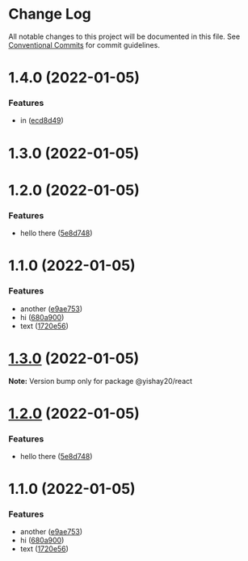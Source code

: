 # Change Log

All notable changes to this project will be documented in this file.
See [Conventional Commits](https://conventionalcommits.org) for commit guidelines.

# 1.4.0 (2022-01-05)


### Features

* in ([ecd8d49](https://github.com/yishayweb/yishay20-course-monorepo/commit/ecd8d49e7f47f626011a7e1251cf9b572bcc2dda))



# 1.3.0 (2022-01-05)



# 1.2.0 (2022-01-05)


### Features

* hello there ([5e8d748](https://github.com/yishayweb/yishay20-course-monorepo/commit/5e8d7489c8c854f228018cdbcd33796f23d19b33))



# 1.1.0 (2022-01-05)


### Features

* another ([e9ae753](https://github.com/yishayweb/yishay20-course-monorepo/commit/e9ae75339a2d981d302da6929d67f35643c8f6e9))
* hi ([680a900](https://github.com/yishayweb/yishay20-course-monorepo/commit/680a90038179e4290a204fcd158a47a7f021ebda))
* text ([1720e56](https://github.com/yishayweb/yishay20-course-monorepo/commit/1720e568af3b7546fb6463d5c92496c82c6ae91a))





# [1.3.0](https://github.com/yishayweb/yishay20-course-monorepo/compare/v1.2.0...v1.3.0) (2022-01-05)

**Note:** Version bump only for package @yishay20/react





# [1.2.0](https://github.com/yishayweb/yishay20-course-monorepo/compare/v1.1.0...v1.2.0) (2022-01-05)


### Features

* hello there ([5e8d748](https://github.com/yishayweb/yishay20-course-monorepo/commit/5e8d7489c8c854f228018cdbcd33796f23d19b33))





# 1.1.0 (2022-01-05)


### Features

* another ([e9ae753](https://github.com/yishayweb/yishay20-course-monorepo/commit/e9ae75339a2d981d302da6929d67f35643c8f6e9))
* hi ([680a900](https://github.com/yishayweb/yishay20-course-monorepo/commit/680a90038179e4290a204fcd158a47a7f021ebda))
* text ([1720e56](https://github.com/yishayweb/yishay20-course-monorepo/commit/1720e568af3b7546fb6463d5c92496c82c6ae91a))
